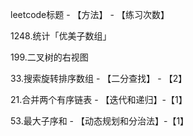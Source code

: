 leetcode标题 - 【方法】 - 【练习次数】

1248.统计「优美子数组」

199.二叉树的右视图

33.搜索旋转排序数组 - 【二分查找】 - 【2】

21.合并两个有序链表 - 【迭代和递归】-【1】

53.最大子序和 - 【动态规划和分治法】-【1】


